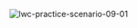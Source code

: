 ![lwc-practice-scenario-09-01](https://github.com/user-attachments/assets/2ab14d1e-6eab-4cfb-9237-00c04bf24cac)
